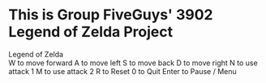 # This is Group FiveGuys' 3902 Legend of Zelda Project

Legend of Zelda \
W to move forward
A to move left
S to move back
D to move right
N to use attack 1
M to use attack 2
R to Reset
0 to Quit
Enter to Pause / Menu
